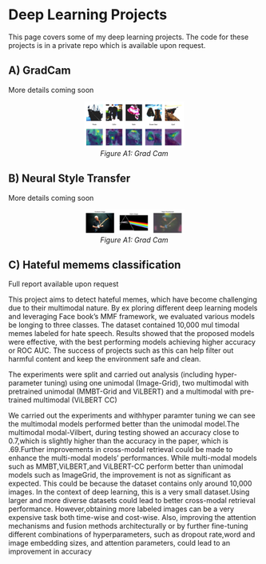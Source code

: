# Deep Learning Projects
This page covers some of my deep learning projects. The code for these projects is in a private repo which is available upon request.

## A) GradCam
More details coming soon
<p align="center">
  <img src="../../assets/DeepLearning/GradCam/GradCam.png" width="200"/><br>
  <em>Figure A1: Grad Cam</em>
</p>

## B) Neural Style Transfer
More details coming soon
<p align="center">
  <img src="../../assets/DeepLearning/StyleTransfer/StyleTransfer.png" width="200"/><br>
  <em>Figure A1: Grad Cam</em>
</p>

## C) Hateful memems classification 

Full report available upon request<br>

 This project aims to detect hateful memes, which have
 become challenging due to their multimodal nature. By ex
ploring different deep learning models and leveraging Face
book’s MMF framework, we evaluated various models be
longing to three classes. The dataset contained 10,000 mul
timodal memes labeled for hate speech. Results showed
 that the proposed models were effective, with the best
performing models achieving higher accuracy or ROC
AUC. The success of projects such as this can help filter out
 harmful content and keep the environment safe and clean.

 The experiments were split and carried out analysis (including hyper-parameter tuning) using one unimodal (Image-Grid), two multimodal with pretrained unimodal (MMBT-Grid and ViLBERT) and a multimodal with pre-trained multimodal (ViLBERT CC)

We carried out the experiments and withhyper
paramter tuning we can see the multimodal models performed better than the unimodal model.The multimodal
modal-Vilbert, during testing showed an accuracy close to 0.7,which is slightly higher than the accuracy in the paper, which is .69.Further improvements in 
cross-modal retrieval could be made to enhance the multi-modal models’ performances. While multi-modal models such as MMBT,ViLBERT,and 
ViLBERT-CC perform better than unimodal models such as ImageGrid, the improvement is not as significant as expected. This could be because the dataset contains only
 around 10,000 images. In the context of deep learning, this is a very small dataset.Using larger and more diverse datasets could lead to better cross-modal retrieval performance. However,obtaining more labeled images can be a very expensive task both time-wise and cost-wise. Also, improving the attention mechanisms and fusion methods architecturally or by further fine-tuning different combinations of hyperparameters, such as dropout rate,word and image embedding sizes, and attention parameters, could lead to an improvement in accuracy
